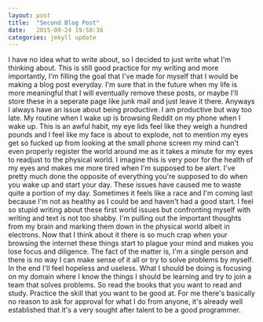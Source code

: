 ```yaml
---
layout: post
title:  "Second Blog Post"
date:   2015-09-24 19:50:38
categories: jekyll update
---
```


I have no idea what to write about, so I decided to just write what I'm thinking about. This is still good practice for my writing and more importantly, I'm filling the goal that I've made for myself that I would be making a blog post everyday. I'm sure that in the future when my life is more meaningful that I will eventually remove these posts, or maybe I'll store these in a seperate page like junk mail and just leave it there. Anyways I always have an issue about being productive. I am productive but way too late. My routine when I wake up is browsing Reddit on my phone when I wake up. This is an awful habit, my eye lids feel like they weigh a hundred pounds and I feel like my face is about to explode, not to mention my eyes get so fucked up from looking at the small phone screen my mind can't even properly register the world around me as it takes a minute for my eyes to readjust to the physical world. I imagine this is very poor for the health of my eyes and makes me more tired when I'm supposed to be alert. I've pretty much done the opposite of everything you're supposed to do when you wake up and start your day. These issues have caused me to waste quite a portion of my day. Sometimes it feels like a race and I'm coming last because I'm not as healthy as I could be and haven't had a good start. I feel so stupid writing about these first world issues but confronting myself with writing and text is not too shabby. I'm pulling out the important thoughts from my brain and marking them down in the physical world albeit in electrons. Now that I think about it there is so much crap when your browsing the internet these things start to plague your mind and makes you lose focus and diligence. The fact of the matter is, I'm a single person and there is no way I can make sense of it all or try to solve problems by myself. In the end I'll feel hopeless and useless. What I should be doing is focusing on my domain where I know the things I should be learning and try to join a team that solves problems. So read the books that you want to read and study. Practice the skill that you want to be good at. For me there's basically no reason to ask for approval for what I do from anyone, it's already well established that it's a very sought after talent to be a good programmer.